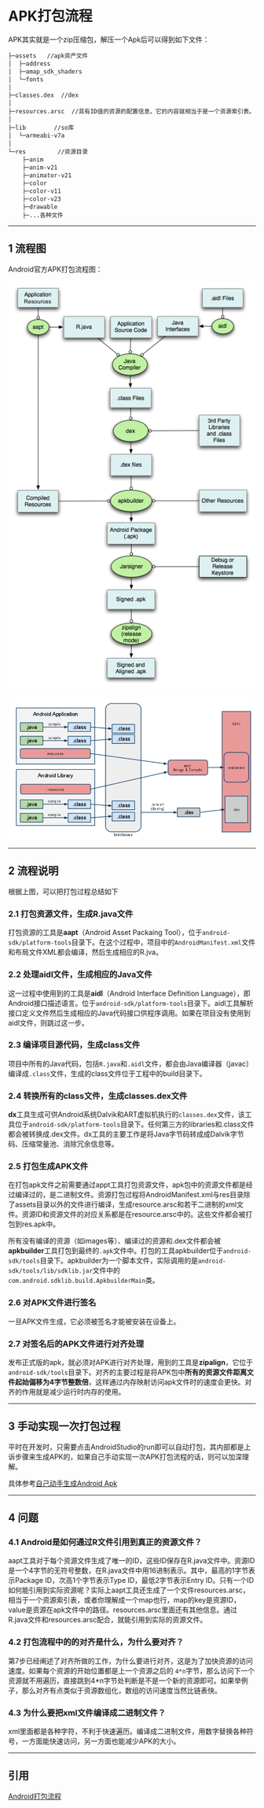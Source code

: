 # APK打包流程

APK其实就是一个zip压缩包，解压一个Apk后可以得到如下文件：

```log
├─assets   //apk资产文件
│  ├─address
│  ├─amap_sdk_shaders
│  └─fonts
│
├─classes.dex  //dex
│
├─resources.arsc  //具有ID值的资源的配置信息，它的内容就相当于是一个资源索引表。
│
├─lib        //so库
│  └─armeabi-v7a
│
└─res         //资源目录
    ├─anim
    ├─anim-v21
    ├─animator-v21
    ├─color
    ├─color-v11
    ├─color-v23
    ├─drawable
    ├─...各种文件
```

---
## 1 流程图

Android官方APK打包流程图：

![build](images/build.png)

![Vjx6y](images/packaging_process.png)

---
## 2 流程说明

根据上图，可以把打包过程总结如下

### 2.1 打包资源文件，生成R.java文件

打包资源的工具是**aapt**（Android Asset Packaing Tool），位于`android-sdk/platform-tools`目录下。在这个过程中，项目中的`AndroidManifest.xml`文件和布局文件XML都会编译，然后生成相应的R.jva。

### 2.2 处理aidl文件，生成相应的Java文件

这一过程中使用到的工具是**aidl**（Android Interface Definition Language），即Android接口描述语言。位于`android-sdk/platform-tools`目录下。aidl工具解析接口定义文件然后生成相应的Java代码接口供程序调用。如果在项目没有使用到aidl文件，则跳过这一步。

### 2.3 编译项目源代码，生成class文件

项目中所有的Java代码，包括`R.java`和`.aidl`文件，都会由Java编译器（javac）编译成`.class`文件，生成的class文件位于工程中的build目录下。

### 2.4 转换所有的class文件，生成classes.dex文件

**dx**工具生成可供Android系统Dalvik和ART虚拟机执行的`classes.dex`文件，该工具位于`android-sdk/platform-tools`目录下。任何第三方的libraries和.class文件都会被转换成.dex文件。dx工具的主要工作是将Java字节码转成成Dalvik字节码、压缩常量池、消除冗余信息等。

###  2.5 打包生成APK文件

在打包apk文件之前需要通过appt工具打包资源文件，apk包中的资源文件都是经过编译过的，是二进制文件。资源打包过程将AndroidManifest.xml与res目录除了assets目录以外的文件进行编译，生成resource.arsc和若干二进制的xml文件。资源ID和资源文件的对应关系都是在resource.arsc中的。这些文件都会被打包到res.apk中。

所有没有编译的资源（如images等）、编译过的资源和.dex文件都会被**apkbuilder**工具打包到最终的`.apk`文件中。打包的工具apkbuilder位于`android-sdk/tools`目录下。apkbuilder为一个脚本文件，实际调用的是`android-sdk/tools/lib/sdklib.jar`文件中的`com.android.sdklib.build.ApkbuilderMain`类。

###  2.6 对APK文件进行签名

一旦APK文件生成，它必须被签名才能被安装在设备上。

### 2.7 对签名后的APK文件进行对齐处理

发布正式版的apk，就必须对APK进行对齐处理，用到的工具是**zipalign**，它位于`android-sdk/tools`目录下。对齐的主要过程是将APK包中**所有的资源文件距离文件起始偏移为4字节整数倍**，这样通过内存映射访问apk文件时的速度会更快。对齐的作用就是减少运行时内存的使用。

---
## 3 手动实现一次打包过程

平时在开发时，只需要点击AndroidStudio的run即可以自动打包，其内部都是上诉步骤来生成APK的，如果自己手动实现一次APK打包流程的话，则可以加深理解。

具体参考[自己动手生成Android Apk](http://blog.csdn.net/chenkai19920410/article/details/60589100)

---
## 4 问题

### 4.1 Android是如何通过R文件引用到真正的资源文件？

aapt工具对于每个资源文件生成了唯一的ID，这些ID保存在R.java文件中。资源ID是一个4字节的无符号整数，在R.java文件中用16进制表示。其中，最高的1字节表示Package ID，次高1个字节表示Type ID，最低2字节表示Entry ID。只有一个ID如何能引用到实际资源呢？实际上aapt工具还生成了一个文件resources.arsc，相当于一个资源索引表，或者你理解成一个map也行，map的key是资源ID，value是资源在apk文件中的路径。resources.arsc里面还有其他信息。通过R.java文件和resources.arsc配合，就能引用到实际的资源文件。

### 4.2 打包流程中的的对齐是什么，为什么要对齐？

第7步已经阐述了对齐所做的工作，为什么要进行对齐，这是为了加快资源的访问速度。如果每个资源的开始位置都是上一个资源之后的 `4*n`字节，那么访问下一个资源就不用遍历，直接跳到4*n字节处判断是不是一个新的资源即可。如果举例子，那么对齐有点类似于资源数组化，数组的访问速度当然比链表快。

### 4.3 为什么要把xml文件编译成二进制文件？

xml里面都是各种字符，不利于快速遍历。编译成二进制文件，用数字替换各种符号，一方面能快速访问，另一方面也能减少APK的大小。

---
## 引用

[Android打包流程](https://mp.weixin.qq.com/s?__biz=MjM5NDkxMTgyNw==&mid=2653059035&idx=1&sn=50773de47cfbbf54a4521e141b93125d&chksm=bd5654e78a21ddf11dfde7366de2722a2945d0003d3b413b221c89fc07fd66abd0def480ff5e&mpshare=1&scene=1&srcid=0802VY4KGr2wHrS30pBI1Kme#rd)
